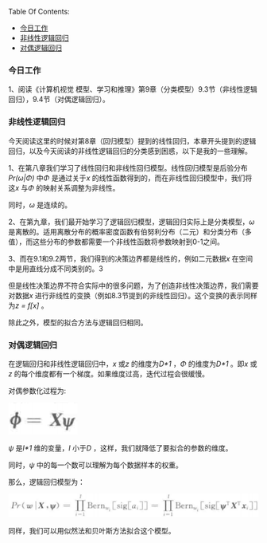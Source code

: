 Table Of Contents:

+ [今日工作](#今日工作)
+ [非线性逻辑回归](#非线性逻辑回归)
+ [对偶逻辑回归](#对偶逻辑回归)



### 今日工作

1、阅读《计算机视觉 模型、学习和推理》第9章（分类模型）9.3节（非线性逻辑回归），9.4节（对偶逻辑回归）。



### 非线性逻辑回归

今天阅读这里的时候对第8章（回归模型）提到的线性回归，本章开头提到的逻辑回归，以及今天阅读的非线性逻辑回归的分类感到困惑，以下是我的一些理解。

1、在第八章我们学习了线性回归和非线性回归模型。线性回归模型是后验分布*Pr(ω|Φ)* 中*Φ* 是通过关于*x* 的线性函数得到的，而在非线性回归模型中，我们将这*x* 与*Φ* 的映射关系调整为非线性。 

同时，*ω* 是连续的。

2、在第九章，我们最开始学习了逻辑回归模型，逻辑回归实际上是分类模型，*ω* 是离散的。适用离散分布的概率密度函数有伯努利分布（二元）和分类分布（多值），而这些分布的参数都需要一个非线性函数将参数映射到0-1之间。

3、而在9.1和9.2两节，我们得到的决策边界都是线性的，例如二元数据*x* 在空间中是用直线分成不同类别的。3

但是线性决策边界不符合实际中的很多问题，为了创造非线性决策边界，我们需要对数据*x* 进行非线性的变换（例如8.3节提到的非线性回归）。这个变换的表示同样为*z = f[x]* 。

除此之外，模型的拟合方法与逻辑回归相同。



### 对偶逻辑回归

在逻辑回归和非线性逻辑回归中，*x* 或*z* 的维度为*D\*1* ，*Φ* 的维度为*D\*1* 。即*x* 或*z* 的每个维度都有一个梯度。如果维度过高，迭代过程会很缓慢。

对偶参数化过程为:

![](https://github.com/fantasy995/ComputerVision/blob/main/images/Snipaste_2020-11-03_21-09-22.png?raw=true)

*ψ* 是*I\*1* 维的变量，*I* 小于*D* ，这样，我们就降低了要拟合的参数的维度。

同时，*ψ* 中的每一个数可以理解为每个数据样本的权重。

那么，逻辑回归模型为：

![](https://github.com/fantasy995/ComputerVision/blob/main/images/Snipaste_2020-11-03_21-12-15.png?raw=true)

同样，我们可以用似然法和贝叶斯方法拟合这个模型。

